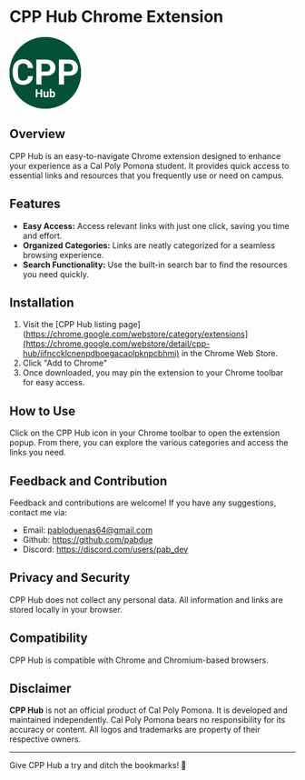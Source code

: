 # CPP Hub Chrome Extension

![CPP Hub Logo](./icons/logo-128.png)

## Overview

CPP Hub is an easy-to-navigate Chrome extension designed to enhance your experience as a Cal Poly Pomona student. It provides quick access to essential links and resources that you frequently use or need on campus.

## Features

- **Easy Access:** Access relevant links with just one click, saving you time and effort.
- **Organized Categories:** Links are neatly categorized for a seamless browsing experience.
- **Search Functionality:** Use the built-in search bar to find the resources you need quickly.

## Installation

1. Visit the [CPP Hub listing page](https://chrome.google.com/webstore/category/extensions](https://chrome.google.com/webstore/detail/cpp-hub/iifnccklcnenpdboegacaolpknpcbhmi) in the Chrome Web Store.
2. Click "Add to Chrome"
3. Once downloaded, you may pin the extension to your Chrome toolbar for easy access.

## How to Use

Click on the CPP Hub icon in your Chrome toolbar to open the extension popup. From there, you can explore the various categories and access the links you need.

## Feedback and Contribution

Feedback and contributions are welcome! If you have any suggestions, contact me via:

- Email: pabloduenas64@gmail.com
- Github: https://github.com/pabdue
- Discord: https://discord.com/users/pab_dev

## Privacy and Security

CPP Hub does not collect any personal data. All information and links are stored locally in your browser.

## Compatibility

CPP Hub is compatible with Chrome and Chromium-based browsers.

## Disclaimer

<strong>CPP Hub</strong> is not an official product of Cal Poly Pomona. It is developed and maintained independently. Cal Poly Pomona bears no responsibility for its accuracy or content. All logos and trademarks are property of their respective owners.

---

Give CPP Hub a try and ditch the bookmarks! 🚀
